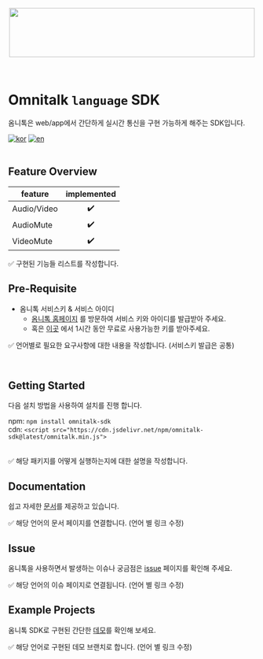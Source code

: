 
<p align="center">
  <img src="https://github.com/Luna-omni/readmdtest/assets/125844802/a910cb80-de3b-44d8-9f37-0ccd08b9dd19" width="500" height="100">
</p><br/>


# Omnitalk `language` SDK 


옴니톡은 web/app에서 간단하게 실시간 통신을 구현 가능하게 해주는 SDK입니다.<br/>

[![kor](https://img.shields.io/badge/lang-kor-F86F03.svg)](https://github.com/Luna-omni/sdk-read-me/blob/main/README.md)
[![en](https://img.shields.io/badge/lang-en-FFA41B.svg)](https://github.com/Luna-omni/sdk-read-me/blob/main/README.en.md)
<br/><br/>


## Feature Overview

| feature |  implemented |
|---|:---:|
|  Audio/Video |  ✔️ |
|  AudioMute |  ✔️ |
|  VideoMute |  ✔️ |

✅ 구현된 기능들 리스트를 작성합니다.
<br/>

## Pre-Requisite

- 옴니톡 서비스키 & 서비스 아이디
  - [옴니톡 홈페이지](https://omnitalk.io) 를 방문하여 서비스 키와 아이디를 발급받아 주세요.
  - 혹은 [이곳](https://omnitalk.io/demo/audio) 에서 1시간 동안 무료로 사용가능한 키를 받아주세요.
    
✅ 언어별로 필요한 요구사항에 대한 내용을 작성합니다. (서비스키 발급은 공통)

<br/>

## Getting Started

다음 설치 방법을 사용하여 설치를 진행 합니다.

npm: `npm install omnitalk-sdk`<br/>
cdn: `<script src="https://cdn.jsdelivr.net/npm/omnitalk-sdk@latest/omnitalk.min.js">`
<br/><br/>

✅ 해당 패키지를 어떻게 실행하는지에 대한 설명을 작성합니다.

## Documentation

쉽고 자세한 [문서](https://docs.omnitalk.io/javascript)를 제공하고 있습니다.

✅ 해당 언어의 문서 페이지를 연결합니다. (언어 별 링크 수정)
<br/>

## Issue 

옴니톡을 사용하면서 발생하는 이슈나 궁금점은  [issue](https://github.com/Luna-omni/readmdtest/tree/demos) 페이지를 확인해 주세요.

✅ 해당 언어의 이슈 페이지로 연결됩니다. (언어 별 링크 수정)

## Example Projects

옴니톡 SDK로 구현된 간단한 [데모](https://github.com/Luna-omni/readmdtest/tree/demos)를 확인해 보세요.

✅ 해당 언어로 구현된 데모 브랜치로 합니다. (언어 별 링크 수정)


